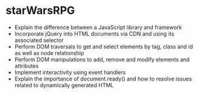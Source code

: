 # starWarsRPG

* Explain the difference between a JavaScript library and framework
* Incorporate jQuery into HTML documents via CDN and using its associated selector
* Perform DOM traversals to get and select elements by tag, class and id as well as node relationship
* Perform DOM manipulations to add, remove and modify elements and attributes
* Implement interactivity using event handlers
* Explain the importance of document.ready() and how to resolve issues related to dynamically generated HTML
